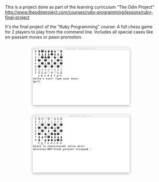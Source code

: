 This is a project done as part of the learning curriculum "The Odin Project"
http://www.theodinproject.com/courses/ruby-programming/lessons/ruby-final-project

It's the final project of the "Ruby Programming" course: A full chess game for 2 players to play from the command line. Includes all special cases like en-passant moves or pawn promotion.


<p align="center">
  <img src="img/move.png" width="350"/>
  <img src="img/mate.png" width="350"/>
</p>
